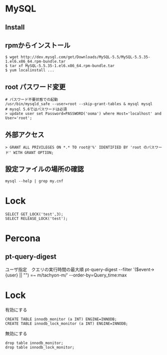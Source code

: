 # MySQL


## Install

## rpmからインストール

```
$ wget http://dev.mysql.com/get/Downloads/MySQL-5.5/MySQL-5.5.35-1.el6.x86_64.rpm-bundle.tar
$ tar xf MySQL-5.5.35-1.el6.x86_64.rpm-bundle.tar
$ yum localinstall ...
```


## root パスワード変更

```
# パスワード不要状態での起動
/usr/bin/mysqld_safe --user=root --skip-grant-tables & mysql mysql
# mysql 5.6ではパスワードは必須
> update user set Password=PASSWORD('ooma') where Host='localhost' and User='root';
```

## 外部アクセス

```
> GRANT ALL PRIVILEGES ON *.* TO root@'%' IDENTIFIED BY 'root のパスワード' WITH GRANT OPTION;
```

## 設定ファイルの場所の確認

```
mysql --help | grep my.cnf
```

# Lock

```
SELECT GET_LOCK('test',3);
SELECT RELEASE_LOCK('test');
```

# Percona

## pt-query-digest

ユーザ指定　クエリの実行時間の最大順
pt-query-digest --filter '($event->{user} || "") =~ m/tachyon-m/' --order-by=Query_time:max


# Lock

有効にする

```
CREATE TABLE innodb_monitor (a INT) ENGINE=INNODB;
CREATE TABLE innodb_lock_monitor (a INT) ENGINE=INNODB;
```

無効にする

```
drop table innodb_monitor;
drop table innodb_lock_monitor;
```
